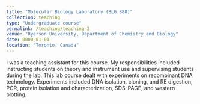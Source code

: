 ```yaml
---
title: "Molecular Biology Laboratory (BLG 888)"
collection: teaching
type: "Undergraduate course"
permalink: /teaching/teaching-2
venue: "Ryerson University, Department of Chemistry and Biology"
date: 0000-01-01
location: "Toronto, Canada"
---
```


I was a teaching assistant for this course. My responsibilities included instructing students on theory and instrument use and supervising students during the lab. This lab course dealt with experiments on recombinant DNA technology. Experiments included DNA isolation, cloning, and RE digestion, PCR, protein isolation and  characterization, SDS-PAGE, and western blotting. 

